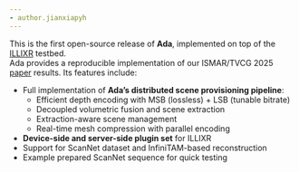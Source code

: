 ```yaml
---
- author.jianxiapyh
---
```

This is the first open-source release of **Ada**, implemented on top of the [ILLIXR](https://illixr.org) testbed.  
Ada provides a reproducible implementation of our ISMAR/TVCG 2025 [paper](https://rsim.cs.illinois.edu/Pubs/25-TVCG-Ada.pdf) results.
Its features include:
- Full implementation of **Ada’s distributed scene provisioning pipeline**:
    - Efficient depth encoding with MSB (lossless) + LSB (tunable bitrate)
    - Decoupled volumetric fusion and scene extraction
    - Extraction-aware scene management
    - Real-time mesh compression with parallel encoding
- **Device-side and server-side plugin set** for ILLIXR
- Support for ScanNet dataset and InfiniTAM-based reconstruction
- Example prepared ScanNet sequence for quick testing
